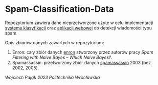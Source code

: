 # Spam-Classification-Data

Repozytorium zawiera dane nieprzetworzone użyte w celu implementacji [systemu klasyfikacji](https://github.com/wojciechpajak/Spam-Classification) oraz [aplikacji webowej](https://github.com/wojciechpajak/Spam-Detection-Web-App) do detekcji wiadomości typu spam.

Opis zbiorów danych zawartych w repozytorium:
1. Enron: cały zbiór danych [enron](http://nlp.cs.aueb.gr/software_and_datasets/Enron-Spam/index.html) stworzony przez autorów pracy *Spam Filtering with Naive Bayes – Which Naive Bayes?*.
2. Spamassassin: przetworzony zbiór danych [spamassassin](https://www.kaggle.com/datasets/cesaber/spam-email-data-spamassassin-2002) 2003 (bez 2002, 2005).

*Wojciech Pająk 2023 Politechnika Wrocławska*
